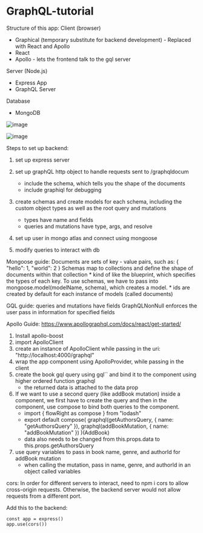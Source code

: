 # GraphQL-tutorial

Structure of this app:
Client (browser)
- Graphical (temporary substitute for backend development) - Replaced with React and Apollo
- React 
- Apollo - lets the frontend talk to the gql server

Server (Node.js)
- Express App
- GraphQL Server

Database
- MongoDB

![image](https://user-images.githubusercontent.com/44158788/79810188-76a6a600-8340-11ea-9b92-8e00a885139d.png)

![image](https://user-images.githubusercontent.com/44158788/79810211-832afe80-8340-11ea-92b0-4cd46341d2c0.png)


Steps to set up backend:
1. set up express server
2. set up graphQL http object to handle requests sent to /graphqldocum
    * include the schema, which tells you the shape of the documents
    * include graphiql for debugging

3. create schemas and create models for each schema, including the custom object types as well as the root query and mutations
    * types have name and fields
    * queries and mutations have type, args, and resolve
4. set up user in mongo atlas and connect using mongoose
5. modify queries to interact with db

Mongoose guide:
Documents are sets of key - value pairs, such as: { "hello": 1, "world": 2 }
Schemas map to collections and define the shape of documents within that collection 
    * kind of like the blueprint, which specifies the types of each key. 
To use schemas, we have to pass into mongoose.model(modelName, schema), 
    which creates a model.
    * ids are created by default for each instance of models (called documents)

GQL guide:
queries and mutations have fields
GraphQLNonNull enforces the user pass in information for specified fields


Apollo Guide:
https://www.apollographql.com/docs/react/get-started/
1. Install apollo-boost
2. import ApolloClient 
3. create an instance of ApolloClient while passing in the uri: "http://localhost:4000/graphql"
4. wrap the app component using ApolloProvider, while passing in the client 
5. create the book gql query using gql`` and bind it to the component using higher ordered function graphql
    - the returned data is attached to the data prop
6. If we want to use a second query (like addBook mutation) inside a component, we first have to create the query and then in the component, use compose to bind both queries to the component. 
    - import { flowRight as compose } from "lodash"
    - export default compose(
    graphql(getAuthorsQuery, { name: "getAuthorsQuery" }),
    graphql(addBookMutation, { name: "addBookMutation" }) )(AddBook)
    - data also needs to be changed from this.props.data to this.props.getAuthorsQuery
7. use query variables to pass in book name, genre, and authorId for addBook mutation
    - when calling the mutation, pass in name, genre, and authorId in an object called variables



cors:
In order for different servers to interact, need to npm i cors to allow cross-origin requests. Otherwise, the backend server would not allow requests from a different port. 

Add this to the backend:
```
const app = express()
app.use(cors())
```

